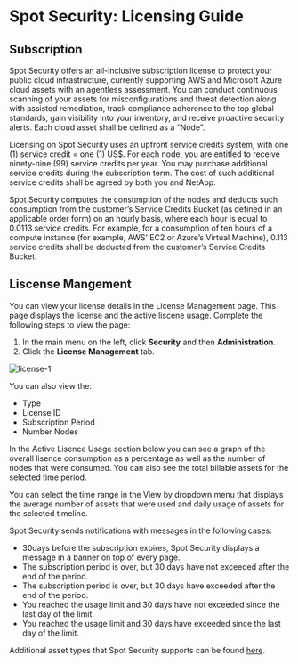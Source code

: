 # Spot Security: Licensing Guide

## Subscription

Spot Security offers an all-inclusive subscription license to protect your public cloud infrastructure, currently supporting AWS and Microsoft Azure cloud assets with an agentless assessment. You can conduct continuous scanning of your assets for misconfigurations and threat detection along with assisted remediation, track compliance adherence to the top global standards, gain visibility into your inventory, and receive proactive security alerts. Each cloud asset shall be defined as a “Node”. 

Licensing on Spot Security uses an upfront service credits system, with one (1) service credit = one (1) US$. For each node, you are entitled to receive ninety-nine (99) service credits per year. You may purchase additional service credits during the subscription term. The cost of such additional service credits shall be agreed by both you and NetApp. 

Spot Security computes the consumption of the nodes and deducts such consumption from the customer’s Service Credits Bucket (as defined in an applicable order form) on an hourly basis, where each hour is equal to 0.0113 service credits. For example, for a consumption of ten hours of a compute instance (for example, AWS’ EC2 or Azure’s Virtual Machine), 0.113 service credits shall be deducted from the customer’s Service Credits Bucket. 

## Liscense Mangement 

You can view your license details in the License Management page. This page displays the license and the active liscene usage. Complete the following steps to view the page:  

1. In the main menu on the left, click **Security** and then **Administration**.  
2. Click the **License Management** tab.  

![license-1](https://github.com/spotinst/help/assets/106514736/af5c92bb-454c-4c12-b998-8605c39a50db)

You can also view the: 

* Type 
* License ID 
* Subscription Period 
* Number Nodes 

In the Active Lisence Usage section below you can see a graph of the overall lisence consumption as a percentage as well as the number of nodes that were consumed. You can also see the total billable assets for the selected time period.   

You can select the time range in the View by dropdown menu that displays the average number of assets that were used and daily usage of assets for the selected timeline. 

Spot Security sends notifications with messages in the following cases: 
* 30days before the subscription expires, Spot Security displays a message in a banner on top of every page. 
* The subscription period is over, but 30 days have not exceeded after the end of the period.  
* The subscription period is over, but 30 days have exceeded after the end of the period. 
* You reached the usage limit and 30 days have not exceeded since the last day of the limit.  
* You reached the usage limit and 30 days have exceeded since the last day of the limit.

Additional asset types that Spot Security supports can be found [here](https://docs.spot.io/spot-security/security-matrix/).
